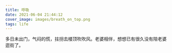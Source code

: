 ```yaml
---
title: 呼吸
date: 2021-06-04 21:44:12
cover_image: images/breath_on_top.png
tags: life
---
```


多日未出门，气闷的慌，拄拐去楼顶吹吹风。老婆相伴，想想已有很久没有陪老婆逛街了。